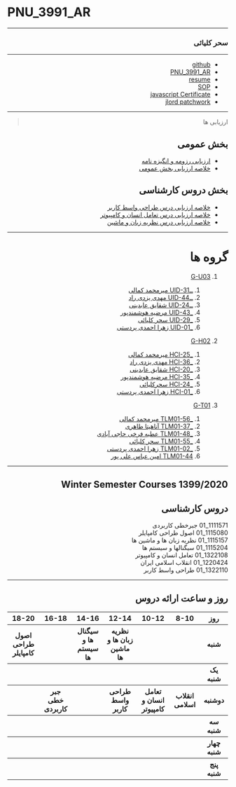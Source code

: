 # PNU_3991_AR
---------
<div dir="rtl">

### سحر کلیائی
 
---
- [github](https://github.com/mim-saharkolyayi)
- [PNU_3991_AR](https://github.com/mim-saharkolyayi/PNU_3991_AR/)
- [resume](https://mim-saharkolyayi.github.io/saharkolyayi-fa.github.io/)
- [SOP](https://mim-saharkolyayi.github.io/SOP/) 
- [javascript Certificate](js.pdf)
- [jlord patchwork](jlord.png)
  
------------------
> ارزیابی ها

##  بخش عمومی
- [ارزیابی رزومه و انگیزه نامه](SK_CV_CheckList_AR_3991.pdf)
- [خلاصه ارزیابی بخش عمومی](SK_GeneralSection_CheckList_AR_3991.pdf)

##  بخش دروس کارشناسی
- [خلاصه ارزیابی درس طراحی واسط کاربر]()
- [خلاصه ارزیابی درس تعامل انسان و کامپیوتر]()
- [خلاصه ارزیابی درس نظریه زبان و ماشین]()

------

# گروه ها
1. [G-U03](https://github.com/AliRazavi-edu/PNU_3991/tree/master/_BSc/UserInterfaceDesgin)

    1. [ــUID-31 میرمحمد کمالی](https://github.com/AliRazavi-edu/PNU_3991/tree/master/_BSc/UserInterfaceDesgin/1322110_01/31_%D9%85%D9%8A%D8%B1%D9%85%D8%AD%D9%85%D8%AF%20%D9%83%D9%85%D8%A7%D9%84%D9%8A)    
    1. [ــUID-44 مهدی یزدی راد](https://github.com/AliRazavi-edu/PNU_3991/tree/master/_BSc/UserInterfaceDesgin/44_%D9%85%D9%87%D8%AF%D9%8A%20%D9%8A%D8%B2%D8%AF%D9%8A%20%D8%B1%D8%A7%D8%AF)    
    1. [ــUID-24 شقایق عابدینی](https://github.com/AliRazavi-edu/PNU_3991/tree/master/_BSc/UserInterfaceDesgin/24_%D8%B4%D9%82%D8%A7%D9%8A%D9%82%20%D8%B9%D8%A7%D8%A8%D8%AF%D9%8A%D9%86%D9%8A)    
    1. [_UID-43 مرضیه هوشمندپور](https://github.com/AliRazavi-edu/PNU_3991/tree/master/_BSc/UserInterfaceDesgin/43_%D9%85%D8%B1%D8%B6%D9%8A%D9%87%20%D9%87%D9%88%D8%B4%D9%85%D9%86%D8%AF%D9%BE%D9%88%D8%B1)    
    1. [_UID-29 سحر کلیائی](https://github.com/AliRazavi-edu/PNU_3991/tree/master/_BSc/UserInterfaceDesgin/29_%D8%B3%D8%AD%D8%B1%20%D9%83%D9%84%D9%8A%D8%A7%D9%8A%D9%8A)    
    1. [_UID-01 زهرا احمدی پردستی](https://github.com/AliRazavi-edu/PNU_3991/tree/master/_BSc/UserInterfaceDesgin/01_%D8%B2%D9%87%D8%B1%D8%A7%20%D8%A7%D8%AD%D9%85%D8%AF%D9%8A%20%D9%BE%D8%B1%D8%AF%D8%B3%D8%AA%D9%8A)    
1. [G-H02](https://github.com/AliRazavi-edu/PNU_3991/tree/master/_BSc/HumanComputerInteraction)

    1. [_HCI-25 میرمحمد کمالی](https://github.com/AliRazavi-edu/PNU_3991/tree/master/_BSc/HumanComputerInteraction/1322108_01/25_%D9%85%D9%8A%D8%B1%D9%85%D8%AD%D9%85%D8%AF%20%D9%83%D9%85%D8%A7%D9%84%D9%8A)
    1. [_HCI-36 مهدی یزدی راد](https://github.com/AliRazavi-edu/PNU_3991/tree/master/_BSc/HumanComputerInteraction/36_%D9%85%D9%87%D8%AF%D9%8A%20%D9%8A%D8%B2%D8%AF%D9%8A%20%D8%B1%D8%A7%D8%AF)
    1. [_HCI-20 شقایق عابدینی](https://github.com/AliRazavi-edu/PNU_3991/tree/master/_BSc/HumanComputerInteraction/20_%D8%B4%D9%82%D8%A7%D9%8A%D9%82%20%D8%B9%D8%A7%D8%A8%D8%AF%D9%8A%D9%86%D9%8A)    
    1. [_HCI-35 مرضیه هوشمندپور](https://github.com/AliRazavi-edu/PNU_3991/tree/master/_BSc/HumanComputerInteraction/35_%D9%85%D8%B1%D8%B6%D9%8A%D9%87%20%D9%87%D9%88%D8%B4%D9%85%D9%86%D8%AF%D9%BE%D9%88%D8%B1)
    1. [_HCI-24 سحرکلیائی](https://github.com/AliRazavi-edu/PNU_3991/tree/master/_BSc/HumanComputerInteraction/24_%D8%B3%D8%AD%D8%B1%20%D9%83%D9%84%D9%8A%D8%A7%D9%8A%D9%8A)  
    1. [_HCI-01 زهرا احمدی پردستی](https://github.com/AliRazavi-edu/PNU_3991/tree/master/_BSc/HumanComputerInteraction/01_%D8%B2%D9%87%D8%B1%D8%A7%20%D8%A7%D8%AD%D9%85%D8%AF%D9%8A%20%D9%BE%D8%B1%D8%AF%D8%B3%D8%AA%D9%8A)  
1. [G-T01](https://github.com/AliRazavi-edu/PNU_3991/tree/master/_BSc/Theory-of-Languages-and-Machines/_1115157_01)
    1. [_TLM01-56 میرمحمد کمالی](https://github.com/AliRazavi-edu/PNU_3991/tree/master/_BSc/Theory-of-Languages-and-Machines/_1115157_01/56_%D9%85%D9%8A%D8%B1%D9%85%D8%AD%D9%85%D8%AF%20%D9%83%D9%85%D8%A7%D9%84%D9%8A)    
    1. [_TLM01-37 آناهیتا طاهری](https://github.com/AliRazavi-edu/PNU_3991/tree/master/_BSc/Theory-of-Languages-and-Machines/_1115157_01/37_%D8%A7%D9%86%D8%A7%D9%87%D9%8A%D8%AA%D8%A7%20%D8%B7%D8%A7%D9%87%D8%B1%D9%8A)    
    1. [_TLM01-48 عطیه فرخی حاجی آبادی](https://github.com/AliRazavi-edu/PNU_3991/tree/master/_BSc/Theory-of-Languages-and-Machines/_1115157_01/48_%D8%B9%D8%B7%D9%8A%D9%87%20%D9%81%D8%B1%D8%AE%D9%8A%20%D8%AD%D8%A7%D8%AC%D9%8A%20%D8%A7%D8%A8%D8%A7%D8%AF)    
    1. [_TLM01-55 سحر کلیائی](https://github.com/AliRazavi-edu/PNU_3991/tree/master/_BSc/Theory-of-Languages-and-Machines/_1115157_01/55_%D8%B3%D8%AD%D8%B1%20%D9%83%D9%84%D9%8A%D8%A7%D9%8A%D9%8A)    
    1. [_TLM01-02 زهرا احمدی پردستی](https://github.com/AliRazavi-edu/PNU_3991/tree/master/_BSc/Theory-of-Languages-and-Machines/_1115157_01/02_%D8%B2%D9%87%D8%B1%D8%A7%20%D8%A7%D8%AD%D9%85%D8%AF%D9%8A%20%D9%BE%D8%B1%D8%AF%D8%B3%D8%AA%D9%8A)   
    1. [TLM01-44 امین عباس علی پور](https://github.com/AliRazavi-edu/PNU_3991/tree/master/_BSc/Theory-of-Languages-and-Machines/_1115157_01/44_%D8%A7%D9%85%D9%8A%D9%86%20%D8%B9%D8%A8%D8%A7%D8%B3%20%D8%B9%D9%84%D9%8A%20%D9%BE%D9%88%D8%B1)

------------------

## Winter Semester Courses 1399/2020

## دروس کارشناسی

1111571_01 جبرخطی کاربردی
<br>
1115080_01 اصول طراحی کامپایلر
<br>
1115157_01 نظریه زبان ها و ماشین ها
<br>
1115204_01 سیگنالها و سیستم ها
<br>
1322108_01 تعامل انسان و کامپیوتر
<br>
1220424_01 انقلاب اسلامی ایران
<br>
1322110_01 طراحی واسط کاربر

--------------

## روز و ساعت ارائه دروس

<div dir="ltr">

<table style="width:100%">
  <tr>
    <th>18-20</th>
    <th>16-18</th>
    <th>14-16</th>
    <th>12-14</th>
    <th>10-12</th>
    <th>8-10</th>
    <th>روز</th>
  </tr>
  <tr>
    <th>اصول طراحی کامپایلر</th>
    <th></th>
    <th>سیگنال ها و سیستم ها</th>
    <th>نظریه زبان ها و ماشین ها</th>
    <th></th>
    <th></th>
    <th>شنبه</th>
  </tr>
   <tr>
    <th></th>
    <th></th>
    <th></th>
    <th></th>
    <th></th>
    <th></th>
    <th>یک شنبه</th>
  </tr>
   <tr>
     <th></th>
     <th>جبر خطی کاربردی</th>
     <th></th>
     <th>طراحی واسط کاربر</th>
     <th>تعامل انسان و کامپیوتر</th>
     <th>انقلاب اسلامی</th>   
    <th>دوشنبه</th>
  </tr>
   <tr>
    <th></th>
    <th></th>
    <th></th>
    <th></th>
    <th></th>
    <th></th>
    <th>سه شنبه</th>
  </tr>
   <tr>
    <th></th>
    <th></th>
    <th></th>
    <th></th>
    <th></th>
    <th></th>
    <th>چهار شنبه</th>
  </tr>
   <tr>
    <th></th>
    <th></th>
    <th></th>
    <th></th>
    <th></th>
    <th></th>
    <th>پنج شنبه</th>
  </tr>
</table>
